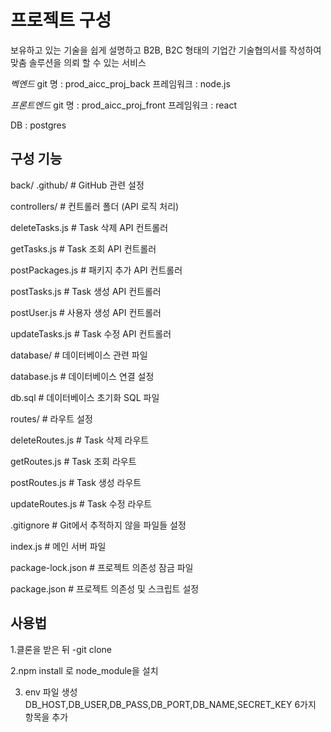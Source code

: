 # 프로젝트 구성 #

보유하고 있는 기술을 쉽게 설명하고 B2B, B2C 형태의 기업간 기술협의서를 작성하여 맞춤 솔루션을 의뢰 할 수 있는 서비스

*벡엔드* 
git 명 : prod_aicc_proj_back
프레임워크 : node.js

*프론트엔드* 
git 명 : prod_aicc_proj_front
프레임워크 : react

DB : postgres

## 구성 기능 ##

back/
.github/           # GitHub 관련 설정

controllers/       # 컨트롤러 폴더 (API 로직 처리)

deleteTasks.js     # Task 삭제 API 컨트롤러

getTasks.js        # Task 조회 API 컨트롤러

postPackages.js    # 패키지 추가 API 컨트롤러

postTasks.js       # Task 생성 API 컨트롤러

postUser.js        # 사용자 생성 API 컨트롤러

updateTasks.js     # Task 수정 API 컨트롤러

database/              # 데이터베이스 관련 파일

database.js        # 데이터베이스 연결 설정

db.sql             # 데이터베이스 초기화 SQL 파일

routes/                # 라우트 설정

deleteRoutes.js    # Task 삭제 라우트

getRoutes.js       # Task 조회 라우트

postRoutes.js      # Task 생성 라우트

updateRoutes.js    # Task 수정 라우트

.gitignore             # Git에서 추적하지 않을 파일들 설정

index.js               # 메인 서버 파일

package-lock.json      # 프로젝트 의존성 잠금 파일

package.json           # 프로젝트 의존성 및 스크립트 설정

## 사용법 ##
1.클론을 받은 뒤
-git clone

2.npm install 로 node_module을 설치

3. env 파일 생성
DB_HOST,DB_USER,DB_PASS,DB_PORT,DB_NAME,SECRET_KEY
6가지 항목을 추가

##




